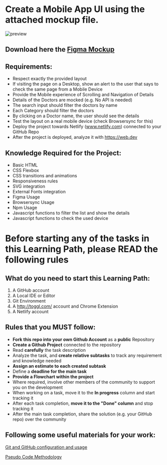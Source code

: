 Create a Mobile App UI using the attached mockup file.
===============================

![preview](https://github.com/tomorrowdevs-projects/mobile-app-ui/blob/main/preview.jpeg "preview")

## Download here the [Figma Mockup](https://github.com/tomorrowdevs-projects/mobile-app-ui/blob/main/mockup.fig)

Requirements:
----------------
- Respect exactly the provided layout
- If visiting the page on a Desktop, show an alert to the user that says to check the same page from a Mobile Device
- Provide the Mobile experience of Scrolling and Navigation of Details
- Details of the Doctors are mocked (e.g. No API is needed)
- The search input should filter the doctors by name
- Each Category should filter the doctors
- By clicking on a Doctor name, the user should  see the details
- Test the layout on a real mobile device (check Browsersync for this) 
- Deploy the project towards Netlify (www.netlify.com) connected to your GitHub Repo
- After the project is deployed, analyze it with https://web.dev


Knowledge Required for the Project:
----------------
- Basic HTML
- CSS Flexbox
- CSS transitions and animations
- Responsiveness rules
- SVG integration
- External Fonts integration
- Figma Usage
- Browsersync Usage
- Npm Usage
- Javascript functions to filter the list and show the details
- Javascript functions to check the used device


Before starting any of the tasks in this Learning Path, please READ the following rules
===============================

What do you need to start this Learning Path:
----------------
1. A GitHub account
3. A Local IDE or Editor
5. Git Environment
6. A http://toggl.com/ account and Chrome Extension
7. A Netlify account

Rules that you MUST follow:
----------------
- **Fork this repo into your own Github Account** as a **public** Repository
- **Create a Github Project** connected to the repository
- Read **carefully** the task description
- Analyze the task, and **create relative subtasks** to track any requirement and knowledge needed
- **Assign an estimate to each created subtask**
- Define a **deadline for the main task**
- **Provide a Flowchart within the project**
- Where required, involve other members of the community to support you on the development
- When working on a task, move it to the **In progress** column and start tracking it
- After each task completion, **move it to the "Done" column** and stop tracking it
- After the main task completion, share the solution (e.g. your GitHub repo) over the community

Following some useful materials for your work:
----------------

[Git and GitHub configuration and usage](https://www.loom.com/share/6b86aa3bc0aa4f2d88a315bc9d3209c4)

[Pseudo Code Methodology](https://wtmatter.com/pseudocode/)


